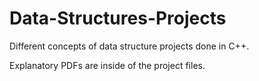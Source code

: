 # Data-Structures-Projects

Different concepts of data structure projects done in C++.

Explanatory PDFs are inside of the project files.

